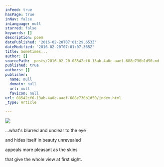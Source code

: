 ```yaml
---
inFeed: true
hasPage: true
inNav: false
inLanguage: null
starred: false
keywords: []
description: poem
datePublished: '2016-02-20T07:01:29.653Z'
dateModified: '2016-02-20T07:01:07.365Z'
title: Sometimes...
author: []
sourcePath: _posts/2016-02-20-08542cf6-13ab-4a0c-aaef-688e730b1d50.md
published: true
authors: []
publisher:
  name: null
  domain: null
  url: null
  favicon: null
url: 08542cf6-13ab-4a0c-aaef-688e730b1d50/index.html
_type: Article

---
```

![](https://the-grid-user-content.s3-us-west-2.amazonaws.com/112b4ac9-2cab-4191-aaf4-cba1825e263e.jpg)

...what's blurred and unclear to the eye

and hides itself in beauty unrevealed

appeals more pleasant as the skies

that give the whole view at first sight.